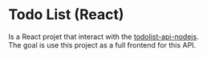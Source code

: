 # Todo List (React)
Is a React projet that interact with the [todolist-api-nodejs](https://github.com/RobsonAndraDev/todolist-api-nodejs).  
The goal is use this project as a full frontend for this API.